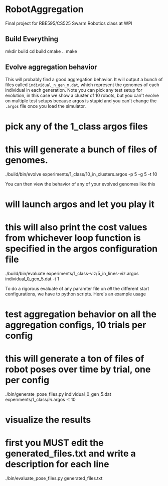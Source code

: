 # RobotAggregation
Final project for RBE595/CS525 Swarm Robotics class at WPI

## Build Everything

  mkdir build
  cd build
  cmake ..
  make

## Evolve aggregation behavior

This will probably find a good aggregation behavior. It will output a bunch of files called `individual_n_gen_m.dat`, which represent the genomes of each individual in each generation. Note you can pick any test setup for evolution, in this case we show a cluster of 10 robots, but you can't evolve on multiple test setups because argos is stupid and you can't change the `.argos` file once you load the simulator.

  # pick any of the 1_class argos files
  # this will generate a bunch of files of genomes.
  ./build/bin/evolve experiments/1_class/10_in_clusters.argos -p 5 -g 5 -t 10

You can then view the behavior of any of your evolved genomes like this

  # will launch argos and let you play it
  # this will also print the cost values from whichever loop function is specified in the argos configuration file
  ./build/bin/evaluate experiments/1_class-viz/5_in_lines-viz.argos individual_0_gen_5.dat -t 1

To do a rigorous evaluate of any paramter file on _all_ the different start configurations, we have to python scripts. Here's an example usage

  # test aggregation behavior on all the aggregation configs, 10 trials per config
  # this will generate a ton of files of robot poses over time by trial, one per config
  ./bin/generate_pose_files.py individual_0_gen_5.dat experiments/1_class/*in*.argos -t 10

  # visualize the results
  # first you MUST edit the generated_files.txt and write a description for each line
  ./bin/evaluate_pose_files.py generated_files.txt

